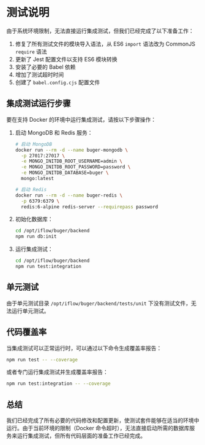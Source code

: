 # 测试说明

由于系统环境限制，无法直接运行集成测试，但我们已经完成了以下准备工作：

1. 修复了所有测试文件的模块导入语法，从 ES6 `import` 语法改为 CommonJS `require` 语法
2. 更新了 Jest 配置文件以支持 ES6 模块转换
3. 安装了必要的 Babel 依赖
4. 增加了测试超时时间
5. 创建了 `babel.config.cjs` 配置文件

## 集成测试运行步骤

要在支持 Docker 的环境中运行集成测试，请按以下步骤操作：

1. 启动 MongoDB 和 Redis 服务：
   ```bash
   # 启动 MongoDB
   docker run --rm -d --name buger-mongodb \
     -p 27017:27017 \
     -e MONGO_INITDB_ROOT_USERNAME=admin \
     -e MONGO_INITDB_ROOT_PASSWORD=password \
     -e MONGO_INITDB_DATABASE=buger \
     mongo:latest

   # 启动 Redis
   docker run --rm -d --name buger-redis \
     -p 6379:6379 \
     redis:6-alpine redis-server --requirepass password
   ```

2. 初始化数据库：
   ```bash
   cd /opt/iflow/buger/backend
   npm run db:init
   ```

3. 运行集成测试：
   ```bash
   cd /opt/iflow/buger/backend
   npm run test:integration
   ```

## 单元测试

由于单元测试目录 `/opt/iflow/buger/backend/tests/unit` 下没有测试文件，无法运行单元测试。

## 代码覆盖率

当集成测试可以正常运行时，可以通过以下命令生成覆盖率报告：
```bash
npm run test -- --coverage
```

或者专门运行集成测试并生成覆盖率报告：
```bash
npm run test:integration -- --coverage
```

## 总结

我们已经完成了所有必要的代码修改和配置更新，使测试套件能够在适当的环境中运行。由于当前环境的限制（Docker 命令超时），无法直接启动所需的数据库服务来运行集成测试，但所有代码层面的准备工作已经完成。